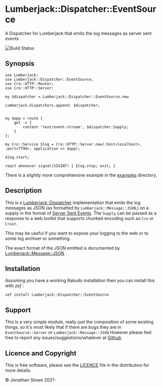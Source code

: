 # Lumberjack::Dispatcher::EventSource

A Dispatcher for Lumberjack that emits the log messages as server sent events

![Build Status](https://github.com/jonathanstowe/Lumberjack-Dispatcher-EventSource/workflows/CI/badge.svg)

## Synopsis

    use Lumberjack;
    use Lumberjack::Dispatcher::EventSource;
    use Cro::HTTP::Router;
    use Cro::HTTP::Server;

    my $dispatcher = Lumberjack::Dispatcher::EventSource.new

    Lumberjack.dispatchers.append: $dispatcher;


    my $app = route {
        get -> {
            content 'text/event-stream', $dispatcher.Supply;
        }
    };

    my Cro::Service $log = Cro::HTTP::Server.new(:host<localhost>, :port<7798>, application => $app);

    $log.start;

    react whenever signal(SIGINT) { $log.stop; exit; }

There is a slightly more comprehensive example in the [examples](examples) directory.

## Description

This is a [Lumberjack::Dispatcher](https://github.com/jonathanstowe/Lumberjack/blob/master/Documentation.md#lumberjackdispatcher) implementation that emits the log messages as JSON (as formatted by `Lumberjack::Message::JSON`,) on a supply in the format of [Server Sent Events](https://www.w3.org/TR/eventsource/). The `Supply` can be passed as a response to a web toolkit that supports chunked encoding such as `Cro` or `Crust`.

This may be useful if you want to expose your logging to the web or to some log archiver or something.

The exact format of the JSON emitted is documented by [Lumberjack::Message::JSON](https://github.com/jonathanstowe/Lumberjack-Message-JSON)

## Installation

Assuming you have a working Rakudo installation then you can install this with *zef* :

    zef install Lumberjack::Dispatcher::EventSource

## Support

This is a very simple module, really just the composition of some existing things, so it's most likely that if there are bugs they are in `EventSource::Server` or `Lumberjack::Message::JSON`
However please feel free to report any issues/suggestions/whatever at [Github](https://github.com/jonathanstowe/Lumberjack-Dispatcher-EventSource/issues).

## Licence and Copyright

This is free software, please see the [LICENCE](LICENCE) file in the distribution for more details.

© Jonathan Stowe 2021-

